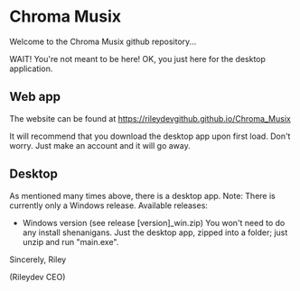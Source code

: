# Chroma Musix
Welcome to the Chroma Musix github repository...

WAIT! You're not meant to be here!
OK, you just here for the desktop application.

## Web app
The website can be found at https://rileydevgithub.github.io/Chroma_Musix

It will recommend that you download the desktop app upon first load. Don't worry. Just make an account and it will go away.

## Desktop
As mentioned many times above, there is a desktop app. Note: There is currently only a Windows release.
Available releases:
- Windows version (see release [version]_win.zip) You won't need to do any install shenanigans. Just the desktop app, zipped into a folder; just unzip and run "main.exe".

Sincerely, Riley

(Rileydev CEO)

